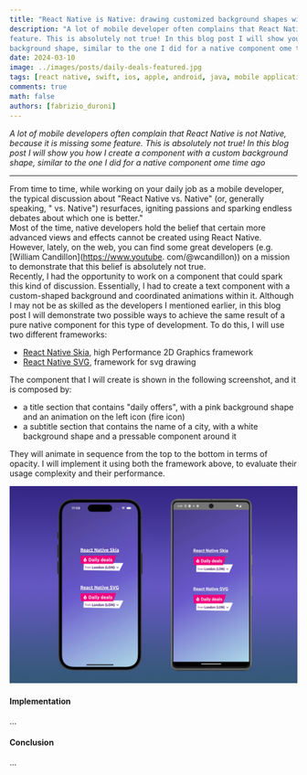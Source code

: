 ```yaml
---
title: "React Native is Native: drawing customized background shapes with React Native Skia and React Native SVG"
description: "A lot of mobile developer often complains that React Native is not Native, because it is missing some 
feature. This is absolutely not true! In this blog post I will show you how I create a component with a custom 
background shape, similar to the one I did for a native component ome time ago"
date: 2024-03-10
image: ../images/posts/daily-deals-featured.jpg
tags: [react native, swift, ios, apple, android, java, mobile application development, javascript, typescript]
comments: true
math: false
authors: [fabrizio_duroni]
---
```


*A lot of mobile developers often complain that React Native is not Native, because it is missing some
feature. This is absolutely not true! In this blog post I will show you how I create a component with a custom
background shape, similar to the one I did for a native component ome time ago*

---

From time to time, while working on your daily job as a mobile developer, the typical discussion about "React Native 
vs. Native" (or, generally speaking, "<Hybrid framework> vs. Native") resurfaces,
igniting passions and sparking endless debates about which one is better."  
Most of the time, native developers hold the belief that certain more advanced views and effects cannot be created 
using React Native.
However, lately, on the web, you can find some great developers (e.g. [William Candillon](https://www.youtube. com/@wcandillon)) on a mission to demonstrate that this belief is absolutely not true.  
Recently, I had the opportunity to work on a component that could spark this kind of discussion. Essentially, I had 
to create a text component with a custom-shaped background and coordinated animations within it.
Although I may not be as skilled as the developers I mentioned earlier, in this blog post I will demonstrate two 
possible ways to achieve the same result of a pure native component for this type of development.
To do this, I will use two different frameworks:

* [React Native Skia](https://shopify.github.io/react-native-skia/), high Performance 2D Graphics framework
* [React Native SVG](https://github.com/software-mansion/react-native-svg), framework for svg drawing 

The component that I will create is shown in the following screenshot, and it is composed by:

* a title section that contains "daily offers", with a pink background shape and an animation on the left icon (fire 
  icon)
* a subtitle section that contains the name of a city, with a white background shape and a pressable component 
  around it 

They will animate in sequence from the top to the bottom in terms of opacity. I will implement it using both the 
framework above, to evaluate their usage complexity and their performance. 

![The component on both platforms: iOS and Android](../images/posts/daily-deals-featured.jpg)

#### Implementation

...

#### Conclusion

...
